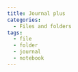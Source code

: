 ```yaml
---
title: Journal plus
categories:
  - Files and folders
tags:
  - file
  - folder
  - journal
  - notebook
---
```

